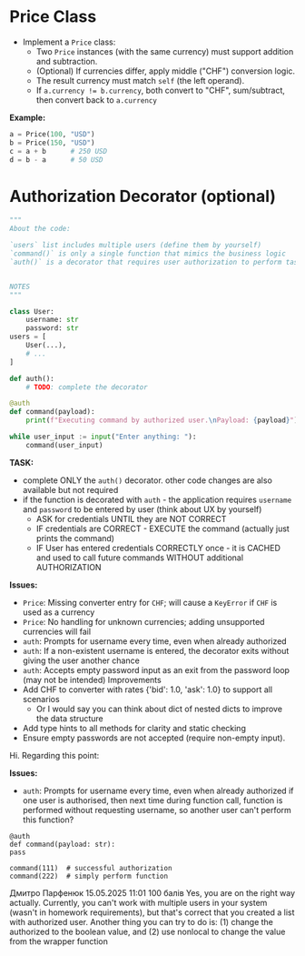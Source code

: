 # Price Class

- Implement a `Price` class:
  - Two `Price` instances (with the same currency) must support addition and subtraction.
  - (Optional) If currencies differ, apply middle ("CHF") conversion logic.
  - The result currency must match `self` (the left operand).
  - If `a.currency != b.currency`, both convert to "CHF", sum/subtract, then convert back to `a.currency`

**Example:**

```python
a = Price(100, "USD")
b = Price(150, "USD")
c = a + b      # 250 USD
d = b - a      # 50 USD
```

# Authorization Decorator (optional)

```python
"""
About the code:

`users` list includes multiple users (define them by yourself)
`command()` is only a single function that mimics the business logic
`auth()` is a decorator that requires user authorization to perform tasks


NOTES
"""

class User:
    username: str
    password: str
users = [
    User(...),
    # ...
]

def auth():
    # TODO: complete the decorator

@auth
def command(payload):
	print(f"Executing command by authorized user.\nPayload: {payload}")

while user_input := input("Enter anything: "):
    command(user_input)
```

**TASK:**

- complete ONLY the `auth()` decorator. other code changes are also available but not required
- if the function is decorated with `auth` - the application requires `username` and `password` to be entered by user (think about UX by yourself)
  - ASK for credentials UNTIL they are NOT CORRECT
  - IF credentials are CORRECT - EXECUTE the command (actually just prints the command)
  - IF User has entered credentials CORRECTLY once - it is CACHED and used to call future commands WITHOUT additional AUTHORIZATION


**Issues:**
- `Price`: Missing converter entry for `CHF`; will cause a `KeyError` if `CHF` is used as a currency
- `Price`: No handling for unknown currencies; adding unsupported currencies will fail
- `auth`: Prompts for username every time, even when already authorized
- `auth`: If a non-existent username is entered, the decorator exits without giving the user another chance
- `auth`: Accepts empty password input as an exit from the password loop (may not be intended)
Improvements
- Add CHF to converter with rates {'bid': 1.0, 'ask': 1.0} to support all scenarios
    - Or I would say you can think about dict of nested dicts to improve the data structure
- Add type hints to all methods for clarity and static checking
- Ensure empty passwords are not accepted (require non-empty input).


Hi. Regarding this point:

**Issues:**
- `auth`: Prompts for username every time, even when already authorized
if one user is authorised, then next time during function call, function is performed without requesting username, so another user can't perform this function?

```
@auth
def command(payload: str):
pass

command(111)  # successful authorization
command(222)  # simply perform function
``` 
 
Дмитро Парфенюк
15.05.2025 11:01
100 балiв
Yes, you are on the right way actually. Currently, you can't work with multiple users in your system (wasn't in homework requirements), but that's correct that you created a list with authorized user.
Another thing you can try to do is: (1) change the authorized to the boolean value, and (2) use nonlocal to change the value from the wrapper function